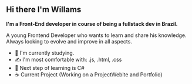 ## Hi there I'm Willams

**I'm a Front-End developer in course of being a fullstack dev in Brazil.**

A young Frontend Developer who wants to learn and share his knowledge. Always looking to evolve and improve in all aspects.

* :nail_care: I'm currently studying.
* :writing_hand: I'm most comfortable with: .js, .html, .css
* :feet: Next step of learning is C#
* :coffee: Current Project (Working on a ProjectWebite and Portfolio)

